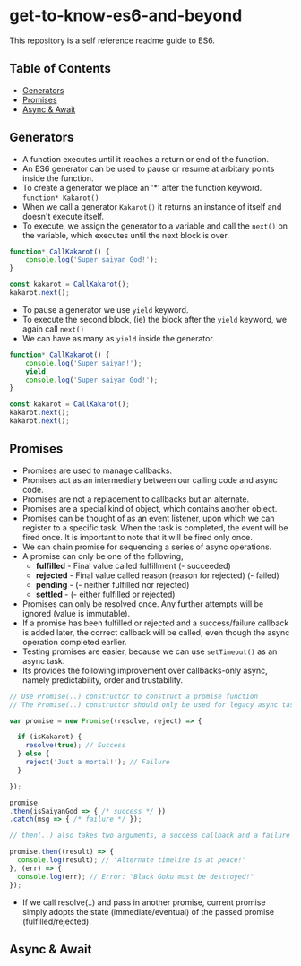 # get-to-know-es6-and-beyond
This repository is a self reference readme guide to ES6.

## Table of Contents

* [Generators](#generators)
* [Promises](#promises)
* [Async & Await](#async--await)

## Generators

+ A function executes until it reaches a return or end of the function.
+ An ES6 generator can be used to pause or resume at arbitary points inside the function.
+ To create a generator we place an '*' after the function keyword. `function* Kakarot()`
+ When we call a generator `Kakarot()` it returns an instance of itself and doesn't execute itself.
+ To execute, we assign the generator to a variable and call the `next()` on the variable, which executes until the next block is over.

``` javascript
function* CallKakarot() {
    console.log('Super saiyan God!');
}

const kakarot = CallKakarot();
kakarot.next();
```
+ To pause a generator we use `yield` keyword. 
+ To execute the second block, (ie) the block after the `yield` keyword, we again call `next()`
+ We can have as many as `yield` inside the generator.
``` javascript
function* CallKakarot() {
    console.log('Super saiyan!');
    yield
    console.log('Super saiyan God!');
}

const kakarot = CallKakarot();
kakarot.next();
kakarot.next();
```


## Promises

+ Promises are used to manage callbacks. 
+ Promises act as an intermediary between our calling code and async code. 
+ Promises are not a replacement to callbacks but an alternate.
+ Promises are a special kind of object, which contains another object. 
+ Promises can be thought of as an event listener, upon which we can register to a specific task. When the task is completed, the event will be fired once. It is important to note that it will be fired only once.
+ We can chain promise for sequencing a series of async operations.
+ A promise can only be one of the following,  
  + **fulfilled** - Final value called fulfillment (- succeeded)
  + **rejected** - Final value called reason (reason for rejected) (- failed)
  + **pending** - (- neither fulfilled nor rejected)
  + **settled** - (- either fulfilled or rejected)
+ Promises can only be resolved once. Any further attempts will be ignored (value is immutable).
+ If a promise has been fulfilled or rejected and a success/failure callback is added later, the correct callback will be called, even though the async operation completed earlier.
+ Testing promises are easier, because we can use `setTimeout()` as an async task.
+ Its provides the following improvement over callbacks-only async, namely predictability, order and trustability.


```javascript
// Use Promise(..) constructor to construct a promise function
// The Promise(..) constructor should only be used for legacy async tasks (setTimeout / XMLHttpRequest)

var promise = new Promise((resolve, reject) => {

  if (isKakarot) {
    resolve(true); // Success
  } else {
    reject('Just a mortal!'); // Failure
  }

});

promise
.then(isSaiyanGod => { /* success */ })
.catch(msg => { /* failure */ });

// then(..) also takes two arguments, a success callback and a failure callback

promise.then((result) => {
  console.log(result); // "Alternate timeline is at peace!"
}, (err) => {
  console.log(err); // Error: "Black Goku must be destroyed!"
});

```

+ If we call resolve(..) and pass in another promise, current promise simply adopts the state (immediate/eventual) of the passed promise (fulfilled/rejected).

## Async & Await

